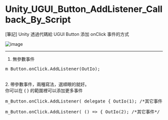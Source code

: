 # Unity_UGUI_Button_AddListener_Callback_By_Script
[筆記] Unity 透過代碼給 UGUI Button 添加 onClick 事件的方式


![image](https://raw.githubusercontent.com/Yasudabo/Unity_UGUI_Button_AddListener_Callback_By_Script/master/UGUIButtonAddListenerScriptDemo.gif)

--------
1. 無參數事件
<pre>
m_Button.onClick.AddListener(OutIo);
</pre>

<br/>
2. 帶參數事件，兩種寫法，選順眼的就好。
<br/>    你可以在 { } 的範圍裡可以添加更多事件
<pre>
m_Button.onClick.AddListener( delegate { OutIo(1); /*其它事件*/ });
</pre>

<pre>
m_Button.onClick.AddListener( () => { OutIo(2); /*其它事件*/ });
</pre>



